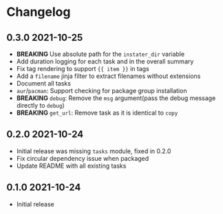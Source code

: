 # Changelog

## 0.3.0 2021-10-25

- **BREAKING** Use absolute path for the `instater_dir` variable
- Add duration logging for each task and in the overall summary
- Fix tag rendering to support `{{ item }}` in tags
- Add a `filename` jinja filter to extract filenames without extensions
- Document all tasks
- `aur`/`pacman`: Support checking for package group installation
- **BREAKING** `debug`: Remove the `msg` argument(pass the debug message
  directly to `debug`)
- **BREAKING** `get_url`: Remove task as it is identical to `copy`

## 0.2.0 2021-10-24

- Initial release was missing `tasks` module, fixed in 0.2.0
- Fix circular dependency issue when packaged
- Update README with all existing tasks

## 0.1.0 2021-10-24

- Initial release
